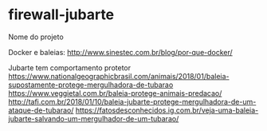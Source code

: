 # firewall-jubarte

Nome do projeto

Docker e baleias:
http://www.sinestec.com.br/blog/por-que-docker/


Jubarte tem comportamento protetor
https://www.nationalgeographicbrasil.com/animais/2018/01/baleia-supostamente-protege-mergulhadora-de-tubarao
https://www.veggietal.com.br/baleia-protege-animais-predacao/
http://tafi.com.br/2018/01/10/baleia-jubarte-protege-mergulhadora-de-um-ataque-de-tubarao/
https://fatosdesconhecidos.ig.com.br/veja-uma-baleia-jubarte-salvando-um-mergulhador-de-um-tubarao/

